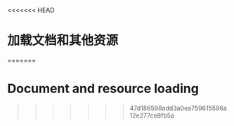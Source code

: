 <<<<<<< HEAD
# 加载文档和其他资源
=======

# Document and resource loading
>>>>>>> 47d186598add3a0ea759615596a12e277ce8fb5a
